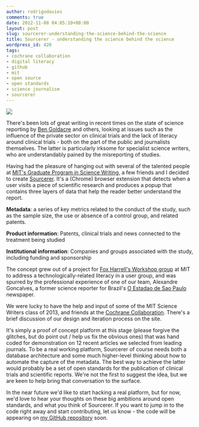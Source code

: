 ```yaml
---
author: rodrigodavies
comments: true
date: 2012-11-08 04:05:10+00:00
layout: post
slug: sourcerer-understanding-the-science-behind-the-science
title: Sourcerer - understanding the science behind the science
wordpress_id: 420
tags:
- cochrane collaboration
- digital literacy
- github
- mit
- open source
- open standards
- science journalism
- sourcerer
---
```


[![](http://rodrigodavies.com/blog/wp-content/uploads/2012/11/sourcerer_shot_jama_comp-580x328.jpg)](http://rodrigodavies.com/blog/wp-content/uploads/2012/11/sourcerer_shot_jama_comp.jpg)

There's been lots of great writing in recent times on the state of science reporting by [Ben Goldacre](http://www.badscience.net) and others, looking at issues such as the influence of the private sector on clinical trials and the lack of literacy around clinical trials - both on the part of the public and journalists themselves. The latter is particularly irksome for specialist science writers, who are understandably pained by the misreporting of studies.

Having had the pleasure of hanging out with several of the talented people at [MIT's Graduate Program in Science Writing](http://sciwrite.mit.edu/), a few friends and I decided to create [Sourcerer](http://www.rodrigodavies.com/cms/sourcerer). It's a (Chrome) browser extension that detects when a user visits a piece of scientific research and produces a popup that contains three layers of data that help the reader better understand the report.

**Metadata**: a series of key metrics related to the conduct of the study, such as the sample size, the use or absence of a control group, and related patents.

**Product information**: Patents, clinical trials and news connected to the treatment being studied

**Institutional information**: Companies and groups associated with the study, including funding and sponsorship

The concept grew out of a project for [Fox Harrell's Workshop group](http://student.mit.edu/catalog/mCMSa.html#CMS.950) at MIT to address a technologically-related literacy in a user group, and was spurred by the professional experience of one of our team, Alexandre Goncalves, a former science reporter for Brazil's [O Estadao de Sao Paulo](http://www.estadao.com.br/) newspaper.

We were lucky to have the help and input of some of the MIT Science Writers class of 2013, and friends at the [Cochrane Collaboration](http://www.cochrane.org/). There's a brief discussion of our design and iteration process on the site.

It's simply a proof of concept platform at this stage (please forgive the glitches, but do point out / help us fix the obvious ones) that was hand coded for demonstration on 12 recent articles we selected from leading journals. To be a real working platform, Sourcerer of course needs both a database architecture and some much higher-level thinking about how to automate the capture of the metadata. The best way to achieve the latter would probably be a set of open standards for the publication of clinical trials and scientific reports. We're not the first to suggest the idea, but we are keen to help bring that conversation to the surface.

In the near future we'd like to start hacking a real platform, but for now, we'd love to hear your thoughts on these big ambitions around open standards, and what you think of Sourcerer. If you want to jump in to the code right away and start contributing, let us know - the code will be appearing on [my GitHub repository](https://github.com/rodrigodavies/sourcerer) soon.
